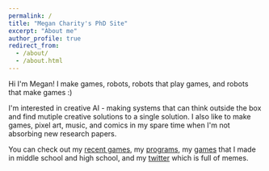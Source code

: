 ```yaml
---
permalink: /
title: "Megan Charity's PhD Site"
excerpt: "About me"
author_profile: true
redirect_from: 
  - /about/
  - /about.html
---
```


Hi I'm Megan! I make games, robots, robots that play games, and robots that make games :)

I'm interested in creative AI - making systems that can think outside the box and find mutiple creative solutions to a single solution. I also like to make games, pixel art, music, and comics in my spare time when I'm not absorbing new research papers. 

You can check out my [recent games](https://mastermilkx.itch.io), my [programs](https://github.com/MasterMilkX), my [games](https://mastermilkx.github.io/roguecube/) that I made in middle school and high school, and my [twitter](https://twitter.com/MasterMilkX) which is full of memes. 

